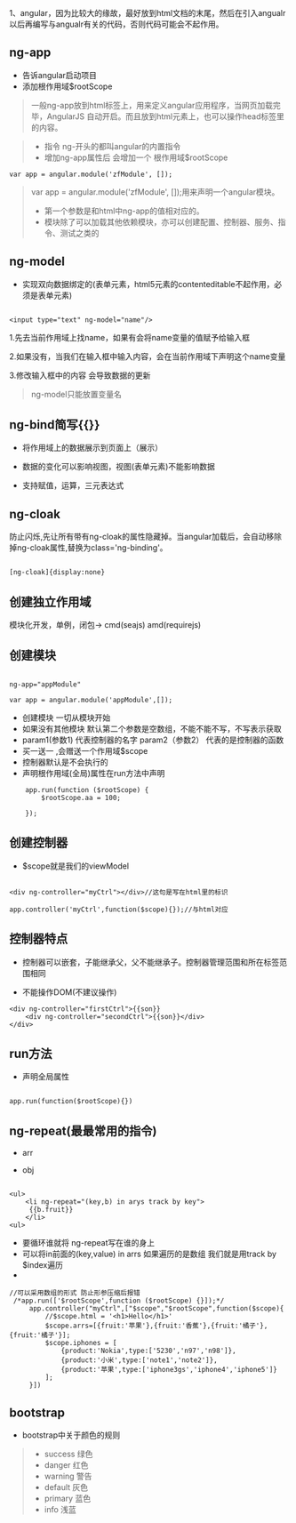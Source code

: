 1、angular，因为比较大的缘故，最好放到html文档的末尾，然后在引入angualr以后再编写与angualr有关的代码，否则代码可能会不起作用。


## ng-app

- 告诉angular启动项目
- 添加根作用域$rootScope
> 一般ng-app放到html标签上，用来定义angular应用程序，当网页加载完毕，AngularJS 自动开启。而且放到html元素上，也可以操作head标签里的内容。

> - 指令 ng-开头的都叫angular的内置指令
> - 增加ng-app属性后 会增加一个 根作用域$rootScope
```
var app = angular.module('zfModule', []);
``` 
> var app = angular.module('zfModule', []);用来声明一个angular模块。
> - 第一个参数是和html中ng-app的值相对应的。
> - 模块除了可以加载其他依赖模块，亦可以创建配置、控制器、服务、指令、测试之类的


## ng-model

- 实现双向数据绑定的(表单元素，html5元素的contenteditable不起作用，必须是表单元素)

```

<input type="text" ng-model="name"/>

```

1.先去当前作用域上找name，如果有会将name变量的值赋予给输入框

2.如果没有，当我们在输入框中输入内容，会在当前作用域下声明这个name变量

3.修改输入框中的内容 会导致数据的更新


> ng-model只能放置变量名


## ng-bind简写{{}}

- 将作用域上的数据展示到页面上（展示）

- 数据的变化可以影响视图，视图(表单元素)不能影响数据

- 支持赋值，运算，三元表达式


## ng-cloak

防止闪烁,先让所有带有ng-cloak的属性隐藏掉。当angular加载后，会自动移除掉ng-cloak属性,替换为class='ng-binding'。

```

[ng-cloak]{display:none}

```



## 创建独立作用域

模块化开发，单例，闭包-> cmd(seajs) amd(requirejs)


## 创建模块

```

ng-app="appModule"

var app = angular.module('appModule',[]);

```
- 创建模块 一切从模块开始
- 如果没有其他模块 默认第二个参数是空数组，不能不能不写，不写表示获取
- param1(参数1) 代表控制器的名字 param2（参数2） 代表的是控制器的函数
- 买一送一 ,会赠送一个作用域$scope
- 控制器默认是不会执行的
- 声明根作用域(全局)属性在run方法中声明
```
    app.run(function ($rootScope) {
        $rootScope.aa = 100;

    });
```

## 创建控制器

- $scope就是我们的viewModel

```

<div ng-controller="myCtrl"></div>//这句是写在html里的标识

app.controller('myCtrl',function($scope){});//与html对应

```


## 控制器特点

- 控制器可以嵌套，子能继承父，父不能继承子。控制器管理范围和所在标签范围相同

- 不能操作DOM(不建议操作)
```
<div ng-controller="firstCtrl">{{son}}
    <div ng-controller="secondCtrl">{{son}}</div>
</div>
```


## run方法

- 声明全局属性

```

app.run(function($rootScope){})

```


## ng-repeat(最最常用的指令)

- arr

- obj


```

<ul>
    <li ng-repeat="(key,b) in arys track by key">
     {{b.fruit}}
    </li>
<ul>

```
- 要循环谁就将 ng-repeat写在谁的身上
- 可以将in前面的(key,value) in arrs 如果遍历的是数组 我们就是用track by $index遍历
-
```
//可以采用数组的形式 防止形参压缩后报错
 /*app.run(['$rootScope',function ($rootScope) {}]);*/
     app.controller("myCtrl",["$scope","$rootScope",function($scope){
         //$scope.html = '<h1>Hello</h1>'
         $scope.arrs=[{fruit:'苹果'},{fruit:'香蕉'},{fruit:'橘子'},{fruit:'橘子'}];
         $scope.iphones = [
             {product:'Nokia',type:['5230','n97','n98']},
             {product:'小米',type:['note1','note2']},
             {product:'苹果',type:['iphone3gs','iphone4','iphone5']}
         ];
     }])
 ```
## bootstrap
- bootstrap中关于颜色的规则
> -    success 绿色
> -    danger  红色
> -    warning 警告
> -    default 灰色
> -    primary 蓝色
> -    info    浅蓝